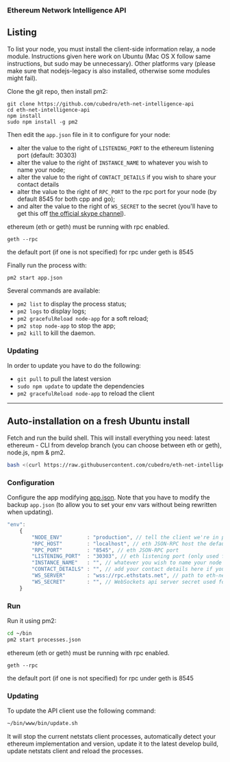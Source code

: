 ### Ethereum Network Intelligence API

## Listing

To list your node, you must install the client-side information relay, a node module. Instructions given here work on Ubuntu (Mac OS X follow same instructions, but sudo may be unnecessary). Other platforms vary (please make sure that nodejs-legacy is also installed, otherwise some modules might fail). 

Clone the git repo, then install pm2:

```
git clone https://github.com/cubedro/eth-net-intelligence-api
cd eth-net-intelligence-api
npm install
sudo npm install -g pm2
```

Then edit the `app.json` file in it to configure for your node:

- alter the value to the right of `LISTENING_PORT` to the ethereum listening port (default: 30303)
- alter the value to the right of `INSTANCE_NAME` to whatever you wish to name your node;
- alter the value to the right of `CONTACT_DETAILS` if you wish to share your contact details
- alter the value to the right of `RPC_PORT` to the rpc port for your node (by default 8545 for both cpp and go);
- and alter the value to the right of `WS_SECRET` to the secret (you'll have to get this off [the official skype channel](http://tinyurl.com/ofndjbo)).

ethereum (eth or geth) must be running with rpc enabled.
```
geth --rpc
```
the default port (if one is not specified) for rpc under geth is 8545

Finally run the process with:

```
pm2 start app.json
```

Several commands are available:

- `pm2 list` to display the process status;
- `pm2 logs` to display logs;
- `pm2 gracefulReload node-app` for a soft reload;
- `pm2 stop node-app` to stop the app;
- `pm2 kill` to kill the daemon.
   
### Updating
In order to update you have to do the following:
- `git pull` to pull the latest version
- `sudo npm update` to update the dependencies
- `pm2 gracefulReload node-app` to reload the client   
   
   
***   

## Auto-installation on a fresh Ubuntu install
Fetch and run the build shell. This will install everything you need: latest ethereum - CLI from develop branch (you can choose between eth or geth), node.js, npm & pm2.

```bash
bash <(curl https://raw.githubusercontent.com/cubedro/eth-net-intelligence-api/master/bin/build.sh)
```

### Configuration
Configure the app modifying [app.json](https://github.com/cubedro/eth-net-intelligence-api/blob/master/app.json.example). Note that you have to modify the backup `app.json` (to allow you to set your env vars without being rewritten when updating).

```js
"env":
	{
		"NODE_ENV"        : "production", // tell the client we're in production environment
		"RPC_HOST"        : "localhost", // eth JSON-RPC host the default is 8545
		"RPC_PORT"        : "8545", // eth JSON-RPC port
		"LISTENING_PORT"  : "30303", // eth listening port (only used for display)
		"INSTANCE_NAME"   : "", // whatever you wish to name your node
		"CONTACT_DETAILS" : "", // add your contact details here if you wish (email/skype)
		"WS_SERVER"       : "wss://rpc.ethstats.net", // path to eth-netstats WebSockets api server
		"WS_SECRET"       : "", // WebSockets api server secret used for login
	}
```

### Run

Run it using pm2:

```bash
cd ~/bin
pm2 start processes.json
```

ethereum (eth or geth) must be running with rpc enabled.

```
geth --rpc
```
the default port (if one is not specified) for rpc under geth is 8545

### Updating
To update the API client use the following command:

```bash
~/bin/www/bin/update.sh
```

It will stop the current netstats client processes, automatically detect your ethereum implementation and version, update it to the latest develop build, update netstats client and reload the processes.
